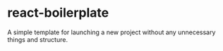 # react-boilerplate
A simple template for launching a new project without any unnecessary things and structure.

